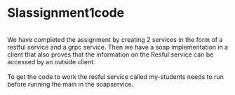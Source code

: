 # SIassignment1code
<br>We have completed the assignment by creating 2 services in the form of a restful service and a grpc service. Then we have a soap implementation in a client that also proves that the information on the Resful service can be accessed by an outside client.
<br><br>To get the code to work the resful service called my-students needs to run before running the main in the soapservice.
